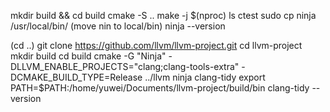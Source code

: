 mkdir build && cd build
cmake -S ..
make -j $(nproc)
ls
ctest
sudo cp ninja /usr/local/bin/ (move nin to local/bin)
ninja --version

(cd ..)
git clone https://github.com/llvm/llvm-project.git
cd llvm-project
mkdir build
cd build
cmake -G "Ninja" -DLLVM_ENABLE_PROJECTS="clang;clang-tools-extra" -DCMAKE_BUILD_TYPE=Release ../llvm
ninja clang-tidy
export PATH=$PATH:/home/yuwei/Documents/llvm-project/build/bin
clang-tidy --version